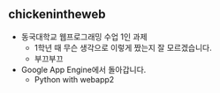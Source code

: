 chickenintheweb
---
* 동국대학교 웹프로그래밍 수업 1인 과제
   * 1학년 때 무슨 생각으로 이렇게 짰는지 잘 모르겠습니다.
   * 부끄부끄
* Google App Engine에서 돌아갑니다.
    * Python with webapp2
